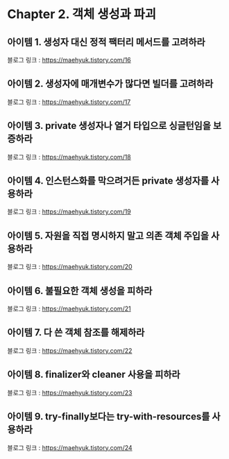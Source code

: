 # Chapter 2. 객체 생성과 파괴

## 아이템 1. 생성자 대신 정적 팩터리 메서드를 고려하라
블로그 링크 : https://maehyuk.tistory.com/16

## 아이템 2. 생성자에 매개변수가 많다면 빌더를 고려하라
블로그 링크 : https://maehyuk.tistory.com/17

## 아이템 3. private 생성자나 열거 타입으로 싱글턴임을 보증하라
블로그 링크 : https://maehyuk.tistory.com/18

## 아이템 4. 인스턴스화를 막으려거든 private 생성자를 사용하라
블로그 링크 : https://maehyuk.tistory.com/19

## 아이템 5. 자원을 직접 명시하지 말고 의존 객체 주입을 사용하라
블로그 링크 : https://maehyuk.tistory.com/20

## 아이템 6. 불필요한 객체 생성을 피하라
블로그 링크 : https://maehyuk.tistory.com/21

## 아이템 7. 다 쓴 객체 참조를 해제하라
블로그 링크 : https://maehyuk.tistory.com/22

## 아이템 8. finalizer와 cleaner 사용을 피하라
블로그 링크 : https://maehyuk.tistory.com/23

## 아이템 9. try-finally보다는 try-with-resources를 사용하라
블로그 링크 : https://maehyuk.tistory.com/24
